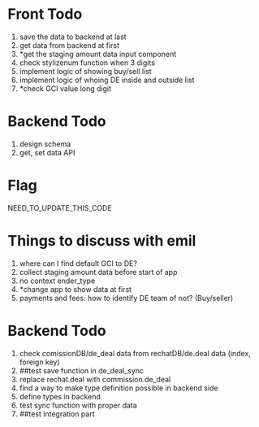 # Front Todo
1. save the data to backend at last
2. get data from backend at first
3. *get the staging amount data input component
4. check stylizenum function when 3 digits
5. implement logic of showing buy/sell list
6. implement logic of whoing DE inside and outside list
7. *check GCI value long digit

# Backend Todo
1. design schema
2. get, set data API

# Flag
NEED_TO_UPDATE_THIS_CODE

# Things to discuss with emil
1. where can I find default GCI to DE?
2. collect staging amount data before start of app
3. no context ender_type
4. *change app to show data at first
5. payments and fees: how to identify DE team of not? (Buy/seller)


# Backend Todo
1. check comissionDB/de_deal data from rechatDB/de.deal data (index, foreign key)
2. ##test save function in de_deal_sync
4. replace rechat.deal with commission.de_deal 
5. find a way to make type definition possible in backend side
6. define types in backend
7. test sync function with proper data
8. ##test integration part


